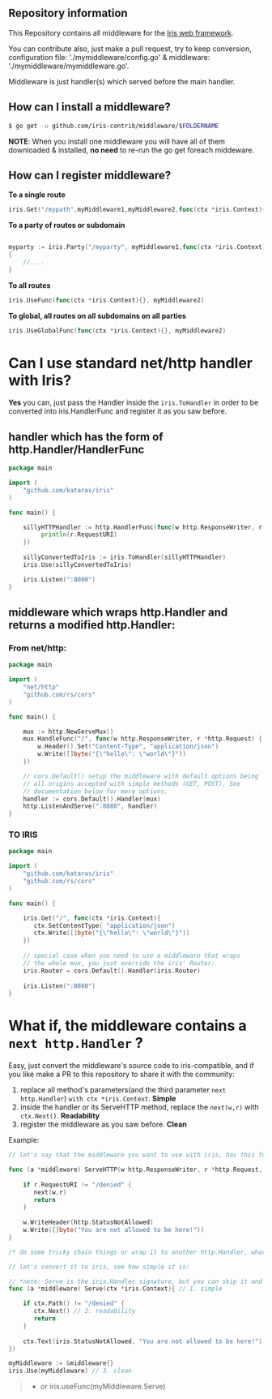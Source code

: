 ## Repository information

This Repository contains all middleware for the [Iris web framework](https://github.com/kataras/iris).

You can contribute also, just make a pull request, try to keep conversion, configuration file: './mymiddleware/config.go' & middleware: './mymiddleware/mymiddleware.go'.


Middleware is just handler(s) which served before the main handler.


## How can I install a middleware?

```sh
$ go get -u github.com/iris-contrib/middleware/$FOLDERNAME
```

**NOTE**: When you install one middleware you will have all of them downloaded & installed, **no need** to re-run the go get foreach middeware.

## How can I register middleware?


**To a single route**
```go
iris.Get("/mypath",myMiddleware1,myMiddleware2,func(ctx *iris.Context){}, func(ctx *iris.Context){},myMiddleware5,myMainHandlerLast)
```

**To a party of routes or subdomain**
```go

myparty := iris.Party("/myparty", myMiddleware1,func(ctx *iris.Context){},myMiddleware3)
{
	//....
}

```

**To all routes**
```go
iris.UseFunc(func(ctx *iris.Context){}, myMiddleware2)
```

**To global, all routes on all subdomains on all parties**
```go
iris.UseGlobalFunc(func(ctx *iris.Context){}, myMiddleware2)
```

# Can I use standard net/http handler with Iris?

**Yes** you can, just pass the Handler inside the `iris.ToHandler` in order to be converted into iris.HandlerFunc and register it as you saw before. 

## handler which has the form of http.Handler/HandlerFunc

```go
package main

import (
	"github.com/kataras/iris"
)

func main() {

	sillyHTTPHandler := http.HandlerFunc(func(w http.ResponseWriter, r *http.Request){
	     println(r.RequestURI)
	})
	
	sillyConvertedToIris := iris.ToHandler(sillyHTTPHandler)
	iris.Use(sillyConvertedToIris)

	iris.Listen(":8080")
}

```


## middleware which wraps http.Handler and returns a modified http.Handler: 

### From net/http:

```go
package main

import (
    "net/http"
    "github.com/rs/cors"
)

func main() {

    mux := http.NewServeMux()
    mux.HandleFunc("/", func(w http.ResponseWriter, r *http.Request) {
        w.Header().Set("Content-Type", "application/json")
        w.Write([]byte("{\"hello\": \"world\"}"))
    })

    // cors.Default() setup the middleware with default options being
    // all origins accepted with simple methods (GET, POST). See
    // documentation below for more options.
    handler := cors.Default().Handler(mux)
    http.ListenAndServe(":8080", handler)
}

```

### TO IRIS

```go
package main

import (
    "github.com/kataras/iris"
    "github.com/rs/cors"
)

func main() {

    iris.Get("/", func(ctx *iris.Context){
       ctx.SetContentType( "application/json")
       ctx.Write([]byte("{\"hello\": \"world\"}"))
    })
    
    // special case when you need to use a middleware that wraps 
    // the whole mux, you just override the iris' Router:
    iris.Router = cors.Default().Handler(iris.Router)
    
    iris.Listen(":8080")
}

```

# What if, the middleware contains a `next http.Handler` ?

Easy, just convert the middleware's source code to iris-compatible, and if you like make a PR to this repository to share it with the community:

1. replace all method's parameters(and the third parameter `next http.Handler`) `with ctx *iris.Context`. **Simple**
2. inside the handler or its ServeHTTP method, replace the `next(w,r)` with `ctx.Next()`. **Readability**
3. register the middleware as you saw before. **Clean**

Example:

```go
// let's say that the middleware you want to use with iris, has this form:

func (a *middleware) ServeHTTP(w http.ResponseWriter, r *http.Request, next http.HandlerFunc) {
	
	if r.RequestURI != "/denied" {
	   next(w,r)
	   return
	}
	
	w.WriteHeader(http.StatusNotAllowed)
	w.Write([]byte("You are not allowed to be here!"))
}

/* do some tricky chain things or wrap it to another http.Handler, whatever, forget these things when you use Iris, see below...*/

```
```go
// let's convert it to iris, see how simple it is:

// *note: Serve is the iris.Handler signature, but you can skip it and call it manually as iris.HandlerFunc
func (a *middleware) Serve(ctx *iris.Context){ // 1. simple

	if ctx.Path() != "/denied" {
	   ctx.Next() // 2. readability
	   return
	}
	
	ctx.Text(iris.StatusNotAllowed, "You are not allowed to be here!")
})

myMiddleware := &middleware{}
iris.Use(myMiddleware) // 3. clean 
```

> * or iris.useFunc(myMiddleware.Serve)
